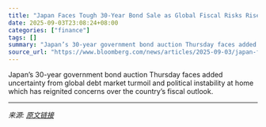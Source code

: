 ```yaml
---
title: "Japan Faces Tough 30-Year Bond Sale as Global Fiscal Risks Rise"
date: 2025-09-03T23:08:24+08:00
categories: ["finance"]
tags: []
summary: "Japan’s 30-year government bond auction Thursday faces added uncertainty from global debt market turmoil and political instability at home which has reignited concerns over the country’s fiscal outloo"
source_url: "https://www.bloomberg.com/news/articles/2025-09-03/japan-faces-tough-30-year-bond-sale-as-global-fiscal-risks-rise"
---
```


Japan’s 30-year government bond auction Thursday faces added uncertainty from global debt market turmoil and political instability at home which has reignited concerns over the country’s fiscal outlook.

---

*来源: [原文链接](https://www.bloomberg.com/news/articles/2025-09-03/japan-faces-tough-30-year-bond-sale-as-global-fiscal-risks-rise)*
